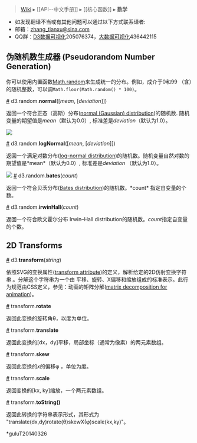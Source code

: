 > [Wiki](Home) ▸ [[API--中文手册]] ▸ [[核心函数]] ▸ **数学**

* 如发现翻译不当或有其他问题可以通过以下方式联系译者:
* 邮箱：zhang_tianxu@sina.com
* QQ群：[D3数据可视化](http://jq.qq.com/?_wv=1027&k=ZGcqYF)205076374，[大数据可视化](http://jq.qq.com/?_wv=1027&k=S8wGMe)436442115

##  伪随机数生成器 (Pseudorandom Number Generation)

你可以使用内置函数[Math.random](https://developer.mozilla.org/en-US/docs/JavaScript/Reference/Global_Objects/Math/random "https://developer.mozilla.org/en-US/docs/JavaScript/Reference/Global_Objects/Math/random")来生成统一的分布。例如，成介于0和99 （含）的随机整数，可以调`Math.floor(Math.random() * 100)`。

<a name="d3_random_normal" href="#d3_random_normal">#</a> d3.random.<b>normal</b>([<i>mean</i>, [<i>deviation</i>]])

返回一个符合正态（高斯）分布([normal (Gaussian) distribution](http://en.wikipedia.org/wiki/Normal_distribution "http://en.wikipedia.org/wiki/Normal_distribution"))的随机数. 随机变量的期望值是*mean*（默认为0.0）, 标准差是*deviation*（默认为1.0）。

![](https://upload.wikimedia.org/wikipedia/commons/thumb/a/a9/Empirical_Rule.PNG/700px-Empirical_Rule.PNG)

<a name="d3_random_logNormal" href="#d3_random_logNormal">#</a> d3.random.<b>logNormal</b>([<i>mean</i>, [<i>deviation</i>]])

返回一个满足对数分布([log-normal distribution](http://en.wikipedia.org/wiki/Log-normal_distribution "http://en.wikipedia.org/wiki/Log-normal_distribution"))的随机数。随机变量自然对数的期望值是*mean*（默认为0.0）, 标准差是*deviation* （默认为1.0）。

![](https://upload.wikimedia.org/wikipedia/commons/thumb/d/dd/Logarithm.svg/300px-Logarithm.svg.png)
<a name="d3_random_bates" href="#d3_random_bates">#</a> d3.random.<b>bates</b>(<i>count</i>)

返回一个符合贝茨分布([Bates distribution](http://en.wikipedia.org/wiki/Bates_distribution "http://en.wikipedia.org/wiki/Bates_distribution"))的随机数。*count* 指定自变量的个数。

<a name="d3_random_irwinHall" href="#d3_random_irwinHall">#</a> d3.random.<b>irwinHall</b>(<i>count</i>)

返回一个符合欧文霍尔分布 Irwin–Hall distribution的随机数。*count*指定自变量的个数。

## 2D Transforms

<a name="d3_transform" href="#d3_transform">#</a> d3.<b>transform</b>(<i>string</i>)

依照SVG的变换属性([transform attribute](http://www.w3.org/TR/SVG/coords.html#TransformAttribute "http://www.w3.org/TR/SVG/coords.html#TransformAttribute"))的定义，解析给定的2D仿射变换字符串.。分解这个字符串为一个由 平移、旋转、X偏移和缩放组成的标准表示。此行为规范由CSS定义，参见：动画的矩阵分解([matrix decomposition for animation](http://www.w3.org/TR/css3-2d-transforms/#matrix-decomposing "http://www.w3.org/TR/css3-2d-transforms/#matrix-decomposing"))。

<a name="transform_rotate" href="#transform_rotate">#</a> transform.<b>rotate</b>

返回此变换的旋转角θ，以度为单位。

<a name="transform_translate" href="#transform_translate">#</a> transform.<b>translate</b>

返回此变换的[dx，dy]平移，局部坐标（通常为像素）的两元素数组。

<a name="transform_skew" href="#transform_skew">#</a> transform.<b>skew</b>

返回此变换的*x*的偏移φ ，单位为度。

<a name="transform_scale" href="#transform_scale">#</a> transform.<b>scale</b>

返回变换的[kx, ky]缩放，一个两元素数组。

<a name="transform_toString" href="#transform_toString">#</a> transform.<b>toString()</b>

返回此转换的字符串表示形式，其形式为 "translate(dx,dy)rotate(θ)skewX(φ)scale(kx,ky)"。

*guluT20140326
